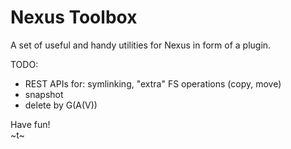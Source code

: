Nexus Toolbox
=============

A set of useful and handy utilities for Nexus in form of a plugin.

TODO:

* REST APIs for: symlinking, "extra" FS operations (copy, move)
* snapshot
* delete by G(A(V))


Have fun!  
~t~
